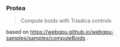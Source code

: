 ### Protea

> Compute boids with Triadica controls

based on https://webgpu.github.io/webgpu-samples/samples/computeBoids .
